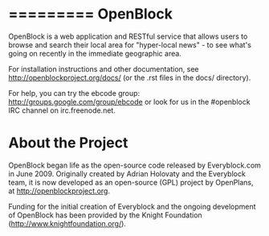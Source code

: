=========
OpenBlock
=========

OpenBlock is a web application and RESTful service that allows users
to browse and search their local area for "hyper-local news" - to see
what's going on recently in the immediate geographic area.

For installation instructions and other documentation, see
http://openblockproject.org/docs/ (or the .rst files in the docs/ directory).

For help, you can try the ebcode group:
http://groups.google.com/group/ebcode
or look for us in the #openblock IRC channel on irc.freenode.net.


About the Project
=================

OpenBlock began life as the open-source code released by
Everyblock.com in June 2009.  Originally created by Adrian Holovaty
and the Everyblock team, it is now developed as an open-source (GPL)
project by OpenPlans, at http://openblockproject.org.

Funding for the initial creation of Everyblock and the ongoing
development of OpenBlock has been provided by the Knight Foundation
(http://www.knightfoundation.org/).
